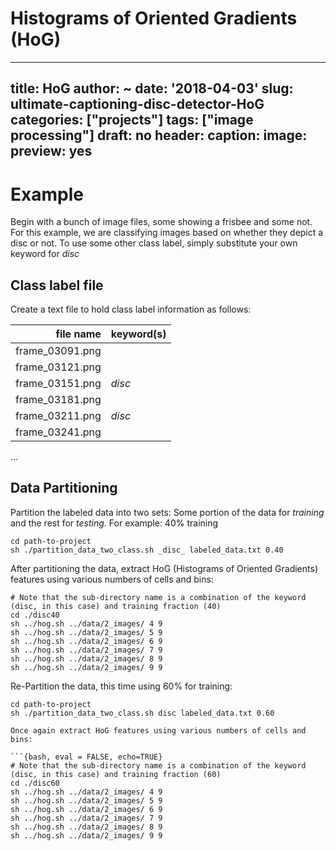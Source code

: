 # Histograms of Oriented Gradients (HoG)
---
title: HoG
author: ~
date: '2018-04-03'
slug: ultimate-captioning-disc-detector-HoG
categories: ["projects"]
tags: ["image processing"]
draft: no
header:
  caption:
  image:
  preview: yes
---

# Example
Begin with a bunch of image files, some showing a frisbee and some not. For this example, we are classifying images based on whether they depict a disc or not. To use some other class label, simply substitute your own keyword for _disc_

## Class label file
Create a text file to hold class label information as follows:

|file name       |keyword(s)|
|---------------:|:---------|
|frame_03091.png |          |
|frame_03121.png |          |
|frame_03151.png | _disc_   |
|frame_03181.png |          |
|frame_03211.png | _disc_   |
|frame_03241.png |          |

...

## Data Partitioning
Partition the labeled data into two sets: Some portion of the data for *training* and the rest for *testing*. For example: 40% training

```{bash}
cd path-to-project
sh ./partition_data_two_class.sh _disc_ labeled_data.txt 0.40
```

After partitioning the data, extract HoG (Histograms of Oriented Gradients) features using various numbers of cells and bins:

```{bash}
# Note that the sub-directory name is a combination of the keyword (disc, in this case) and training fraction (40)
cd ./disc40
sh ../hog.sh ../data/2_images/ 4 9
sh ../hog.sh ../data/2_images/ 5 9
sh ../hog.sh ../data/2_images/ 6 9
sh ../hog.sh ../data/2_images/ 7 9
sh ../hog.sh ../data/2_images/ 8 9
sh ../hog.sh ../data/2_images/ 9 9
```

Re-Partition the data, this time using 60% for training:

```{bash, eval = FALSE, echo=TRUE}
cd path-to-project
sh ./partition_data_two_class.sh disc labeled_data.txt 0.60

Once again extract HoG features using various numbers of cells and bins:

```{bash, eval = FALSE, echo=TRUE}
# Note that the sub-directory name is a combination of the keyword (disc, in this case) and training fraction (60)
cd ./disc60
sh ../hog.sh ../data/2_images/ 4 9
sh ../hog.sh ../data/2_images/ 5 9
sh ../hog.sh ../data/2_images/ 6 9
sh ../hog.sh ../data/2_images/ 7 9
sh ../hog.sh ../data/2_images/ 8 9
sh ../hog.sh ../data/2_images/ 9 9
```
